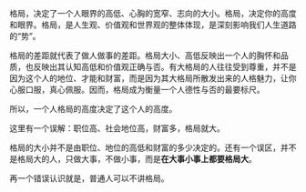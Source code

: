 格局，决定了一个人眼界的高低、心胸的宽窄、志向的大小。格局，决定你的高度和眼界。格局，是人生观、价值观和世界观的整体体现，是深刻影响我们人生道路的“势”。

格局的差距就代表了做人做事的差距。格局大小、高低反映出一个人的胸怀和品质，也反映出其认知高低和价值观正确与否。有大格局的人往往受到尊重，并不是因为这个人的地位、才能和财富，而是因为其大格局所散发出来的人格魅力，让你心服口服，真心佩服。因而，格局成为衡量一个人德性与否的最要标尺。 

所以，一个人格局的高度决定了这个人的高度。

这里有一个误解：职位高、社会地位高，财富多，格局就大。

格局的大小并不是由职位、地位的高低和财富的多少决定的。还有一个误区，并不是格局大的人，只做大事，不做小事，而是**在大事小事上都要格局大**。

再一个错误认识就是，普通人可以不讲格局。